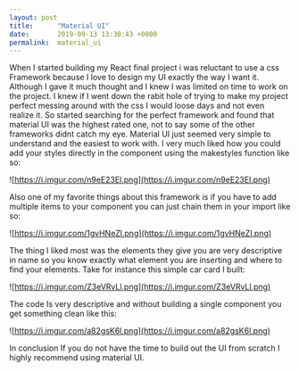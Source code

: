 ```yaml
---
layout: post
title:      "Material UI"
date:       2019-09-13 13:30:43 +0000
permalink:  material_ui
---
```



When I started building my React final project i was reluctant to use a css Framework because I love to design my UI exactly the way I want it. Although I gave it much thought and I knew I was limited on time to work on the project. I knew if I went down the rabit hole of trying to make my project perfect messing around with the css I would loose days and not even realize it. So started searching for the perfect framework and found that material UI was the highest rated one, not to say some of the other frameworks didnt catch my eye. Material UI just seemed very simple to understand and the easiest to work with. I very much liked how you could add your styles directly in the component using the makestyles function like so:

![https://i.imgur.com/n9eE23El.png](https://i.imgur.com/n9eE23El.png)

Also one of my favorite things about this framework is if you have to add multiple items to your component you can just chain them in your import like so:

![https://i.imgur.com/1gvHNeZl.png](https://i.imgur.com/1gvHNeZl.png)

The thing I liked most was the elements they give you are very descriptive in name so you know exactly what element you are inserting and where to find your elements. Take for instance this simple car card I built:

![https://i.imgur.com/Z3eVRvLl.png](https://i.imgur.com/Z3eVRvLl.png)

The code Is very descriptive and without building a single component you get something clean like this:

![https://i.imgur.com/a82gsK6l.png](https://i.imgur.com/a82gsK6l.png)

In conclusion If you do not have the time to build out the UI from scratch I highly recommend using material UI.
